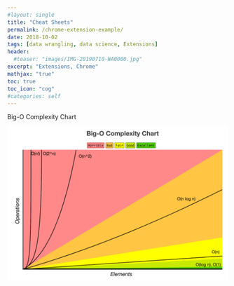 ```yaml
---
#layout: single
title: "Cheat Sheets"
permalink: /chrome-extension-example/
date: 2018-10-02
tags: [data wrangling, data science, Extensions]
header:
  #teaser: "images/IMG-20190710-WA0000.jpg"
excerpt: "Extensions, Chrome"
mathjax: "true"
toc: true
toc_icon: "cog"
#categories: self
---
```


 Big-O Complexity Chart

<img src="/images/perceptron/bigcomplexity_chart.png">